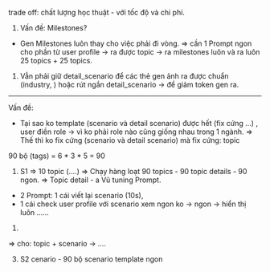 trade off: chất lượng học thuật - với tốc độ và chi phí. 
1. Vấn đề: Milestones? 
- Gen Milestones luôn thay cho việc phải đi vòng. 
=> cần 1 Prompt ngon cho phần từ user profile -> ra được topic -> ra milestones luôn và ra luôn 25 topics + 25 topics. 

1. Vẫn phải giữ detail_scenario để các thẻ gen ảnh ra được chuẩn (industry, ) hoặc rút ngắn detail_scenario -> để giảm token gen ra. 


---
Vấn đề: 
- Tại sao ko template (scenario và detail scenario) được hết (fix cứng ...) , user điền role -> vì ko phải role nào cũng giống nhau trong 1 ngành.
=> Thế thì ko fix cứng (scenario và detail scenario) mà fix cứng: topic 



90 bộ (tags) = 6 * 3 * 5  = 90 
1. S1 => 10 topic (....) 
=> Chạy hàng loạt 90 topics - 90 topic details - 90 ngon.
=> Topic detail - a Vũ tuning Prompt. 


- 2 Prompt: 1 cái viết lại scenario (10s),
- 1 cái check user profile với scenario xem ngon ko -> ngon -> hiển thị luôn ...... 
1. 
=> cho: topic + scenario -> ....

3. S2 cenario - 90 bộ scenario template ngon 
